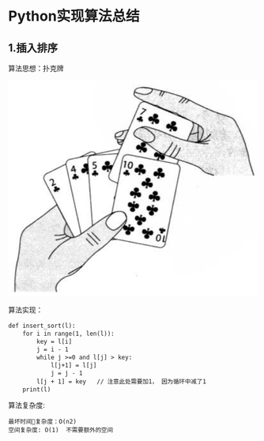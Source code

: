 # Python实现算法总结

## 1.插入排序

算法思想：扑克牌

![扑克牌](https://github.com/medder/image/blob/master/algorithm/insert.png?raw=true)

算法实现：
```
def insert_sort(l):
    for i in range(1, len(l)):
        key = l[i]
        j = i - 1
        while j >=0 and l[j] > key:
            l[j+1] = l[j]
            j = j - 1
        l[j + 1] = key   // 注意此处需要加1， 因为循环中减了1
    print(l)
```

算法复杂度:

    最坏时间复杂度：O(n2)
    空间复杂度: O(1)  不需要额外的空间


